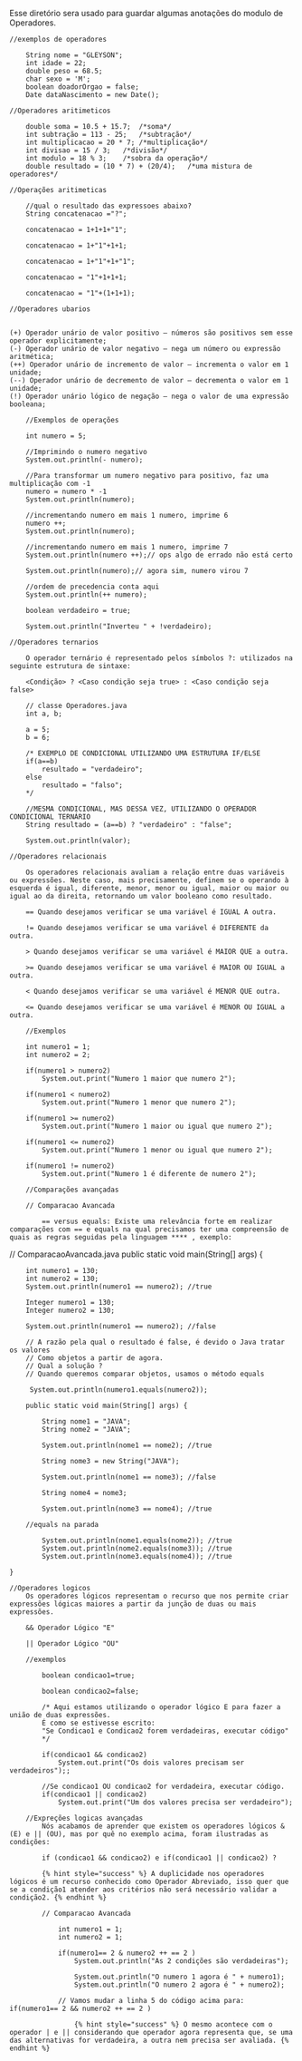 Esse diretório sera usado para guardar algumas anotações do modulo de Operadores.

    //exemplos de operadores

        String nome = "GLEYSON";
        int idade = 22;
        double peso = 68.5;
        char sexo = 'M';
        boolean doadorOrgao = false;
        Date dataNascimento = new Date();

    //Operadores aritimeticos

        double soma = 10.5 + 15.7;  /*soma*/
        int subtração = 113 - 25;   /*subtração*/
        int multiplicacao = 20 * 7; /*multiplicação*/
        int divisao = 15 / 3;   /*divisão*/
        int modulo = 18 % 3;    /*sobra da operação*/
        double resultado = (10 * 7) + (20/4);   /*uma mistura de operadores*/

    //Operações aritimeticas
    
        //qual o resultado das expressoes abaixo?
        String concatenacao ="?"; 

        concatenacao = 1+1+1+"1"; 

        concatenacao = 1+"1"+1+1;

        concatenacao = 1+"1"+1+"1";

        concatenacao = "1"+1+1+1;

        concatenacao = "1"+(1+1+1);

    //Operadores ubarios

    
    (+) Operador unário de valor positivo – números são positivos sem esse operador explicitamente;
    (-) Operador unário de valor negativo – nega um número ou expressão aritmética;
    (++) Operador unário de incremento de valor – incrementa o valor em 1 unidade;
    (--) Operador unário de decremento de valor – decrementa o valor em 1 unidade;
    (!) Operador unário lógico de negação – nega o valor de uma expressão booleana;
    
        //Exemplos de operações

        int numero = 5;
		
        //Imprimindo o numero negativo
        System.out.println(- numero);

        //Para transformar um numero negativo para positivo, faz uma multiplicação com -1
        numero = numero * -1
        System.out.println(numero);

        //incrementando numero em mais 1 numero, imprime 6
        numero ++;
        System.out.println(numero);

        //incrementando numero em mais 1 numero, imprime 7
        System.out.println(numero ++);// ops algo de errado não está certo

        System.out.println(numero);// agora sim, numero virou 7

        //ordem de precedencia conta aqui
        System.out.println(++ numero);

        boolean verdadeiro = true;

        System.out.println("Inverteu " + !verdadeiro);

    //Operadores ternarios

        O operador ternário é representado pelos símbolos ?: utilizados na seguinte estrutura de sintaxe:

        <Condição> ? <Caso condição seja true> : <Caso condição seja false>

        // classe Operadores.java
        int a, b;

        a = 5;
        b = 6;

        /* EXEMPLO DE CONDICIONAL UTILIZANDO UMA ESTRUTURA IF/ELSE
        if(a==b)
            resultado = "verdadeiro";
        else
            resultado = "falso";
        */

        //MESMA CONDICIONAL, MAS DESSA VEZ, UTILIZANDO O OPERADOR CONDICIONAL TERNÁRIO
        String resultado = (a==b) ? "verdadeiro" : "false";

        System.out.println(valor);

    //Operadores relacionais

        Os operadores relacionais avaliam a relação entre duas variáveis ou expressões. Neste caso, mais precisamente, definem se o operando à esquerda é igual, diferente, menor, menor ou igual, maior ou maior ou igual ao da direita, retornando um valor booleano como resultado.

        == Quando desejamos verificar se uma variável é IGUAL A outra.

        != Quando desejamos verificar se uma variável é DIFERENTE da outra.

        > Quando desejamos verificar se uma variável é MAIOR QUE a outra.

        >= Quando desejamos verificar se uma variável é MAIOR OU IGUAL a outra.

        < Quando desejamos verificar se uma variável é MENOR QUE outra.

        <= Quando desejamos verificar se uma variável é MENOR OU IGUAL a outra.

        //Exemplos

        int numero1 = 1;
        int numero2 = 2;

        if(numero1 > numero2)
	        System.out.print("Numero 1 maior que numero 2");

        if(numero1 < numero2)
	        System.out.print("Numero 1 menor que numero 2");

        if(numero1 >= numero2)
	        System.out.print("Numero 1 maior ou igual que numero 2");

        if(numero1 <= numero2)
	        System.out.print("Numero 1 menor ou igual que numero 2");

        if(numero1 != numero2)
	        System.out.print("Numero 1 é diferente de numero 2");

        //Comparações avançadas

        // Comparacao Avancada

            == versus equals: Existe uma relevância forte em realizar comparações com == e equals na qual precisamos ter uma compreensão de quais as regras seguidas pela linguagem **** , exemplo:

// ComparacaoAvancada.java
 public static void main(String[] args) {
        
        int numero1 = 130;
        int numero2 = 130;
        System.out.println(numero1 == numero2); //true
        
        Integer numero1 = 130;
        Integer numero2 = 130;

        System.out.println(numero1 == numero2); //false
        
        // A razão pela qual o resultado é false, é devido o Java tratar os valores
        // Como objetos a partir de agora.
        // Qual a solução ?
        // Quando queremos comparar objetos, usamos o método equals
        
         System.out.println(numero1.equals(numero2)); 

        public static void main(String[] args) {

            String nome1 = "JAVA";
            String nome2 = "JAVA";
        
            System.out.println(nome1 == nome2); //true

            String nome3 = new String("JAVA");
        
            System.out.println(nome1 == nome3); //false

            String nome4 = nome3;

            System.out.println(nome3 == nome4); //true
        
        //equals na parada 

            System.out.println(nome1.equals(nome2)); //true
            System.out.println(nome2.equals(nome3)); //true
            System.out.println(nome3.equals(nome4)); //true

    }

    //Operadores logicos
        Os operadores lógicos representam o recurso que nos permite criar expressões lógicas maiores a partir da junção de duas ou mais expressões.

        && Operador Lógico "E"

        || Operador Lógico "OU"

        //exemplos

            boolean condicao1=true;

            boolean condicao2=false;

            /* Aqui estamos utilizando o operador lógico E para fazer a união de duas expressões. 
            É como se estivesse escrito:
            "Se Condicao1 e Condicao2 forem verdadeiras, executar código"
            */

            if(condicao1 && condicao2)
	            System.out.print("Os dois valores precisam ser verdadeiros");;

            //Se condicao1 OU condicao2 for verdadeira, executar código.
            if(condicao1 || condicao2)
	            System.out.print("Um dos valores precisa ser verdadeiro");

        //Expreções logicas avançadas
            Nós acabamos de aprender que existem os operadores lógicos & (E) e || (OU), mas por quê no exemplo acima, foram ilustradas as condições:

            if (condicao1 && condicao2) e if(condicao1 || condicao2) ?

            {% hint style="success" %} A duplicidade nos operadores lógicos é um recurso conhecido como Operador Abreviado, isso quer que se a condição1 atender aos critérios não será necessário validar a condição2. {% endhint %}

            // Comparacao Avancada

                int numero1 = 1;
                int numero2 = 1;

                if(numero1== 2 & numero2 ++ == 2 )
                    System.out.println("As 2 condições são verdadeiras");

                    System.out.println("O numero 1 agora é " + numero1);
                    System.out.println("O numero 2 agora é " + numero2);

                // Vamos mudar a linha 5 do código acima para: if(numero1== 2 && numero2 ++ == 2 )

                    {% hint style="success" %} O mesmo acontece com o operador | e || considerando que operador agora representa que, se uma das alternativas for verdadeira, a outra nem precisa ser avaliada. {% endhint %}
